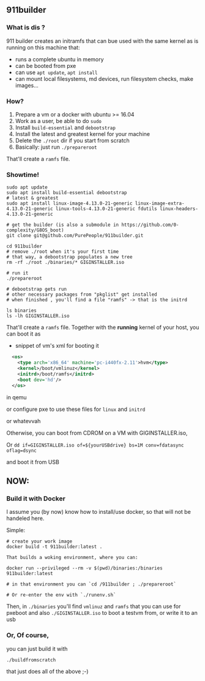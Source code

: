 ## 911builder

### What is dis ?

911 builder creates an initramfs that can bue used with the same kernel as is running on this machine that:
  - runs a complete ubuntu in memory
  - can be booted from pxe
  - can use `apt update`, `apt install`
  - can mount local filesystems, md devices, run filesystem checks, make images...

### How?

  1. Prepare a vm or a docker with ubuntu >= 16.04
  1. Work as a user, be able to do `sudo`
  1. Install `build-essential` and `debootstrap`
  1. Install the latest and greatest kernel for your machine
  1. Delete the `./root` dir if you start from scratch
  1. Basically: just run `./prepareroot`

That'll create a `ramfs` file.

### Showtime!

```
sudo apt update
sudo apt install build-essential debootstrap
# latest & greatest
sudo apt install linux-image-4.13.0-21-generic linux-image-extra-4.13.0-21-generic linux-tools-4.13.0-21-generic fdutils linux-headers-4.13.0-21-generic

# get the builder (is also a submodule in https://github.com/0-complexity/G8OS_boot)
git clone git@github.com/PurePeople/911builder.git

cd 911builder
# remove ./root when it's your first time
# that way, a debootstrap populates a new tree
rm -rf ./root ./binaries/* GIGINSTALLER.iso

# run it
./prepareroot

# debootstrap gets run
# other necessary packages from "pkglist" get installed
# when finished , you'll find a file "ramfs" -> that is the initrd

ls binaries
ls -lh GIGINSTALLER.iso

```

That'll create a `ramfs` file. Together with the __running__ kernel of your host,
you can boot it as

  - snippet of vm's xml for booting it

```xml
  <os>
    <type arch='x86_64' machine='pc-i440fx-2.11'>hvm</type>
    <kernel>/boot/vmlinuz</kernel>
    <initrd>/boot/ramfs</initrd>
    <boot dev='hd'/>
  </os>
```

in qemu

or configure pxe to use these files for `linux` and `initrd`

or whatevvah

Otherwise, you can boot from CDROM on a VM with GIGINSTALLER.iso,

Or `dd if=GIGINSTALLER.iso of=${yourUSBdrive} bs=1M conv=fdatasync oflag=dsync`

and boot it from USB

## NOW:

### Build it with Docker

I assume you (by now) know how to install/use docker, so that will not be handeled here.

Simple:

```
# create your work image
docker build -t 911builder:latest .

That builds a woking environment, where you can:

docker run --privileged --rm -v $(pwd)/binaries:/binaries 911builder:latest

# in that environment you can `cd /911builder ; ./prepareroot`

# Or re-enter the env with `./runenv.sh`

```

Then, in `./binaries` you'll find `vmlinuz` and `ramfs` that you can use for pxeboot
and also `./GIGINSTALLER.iso` to boot a testvm from, or write it to an usb


### Or, Of course,

you can just build it with

```sh
./buildfromscratch
```

that just does all of the above ;-)


